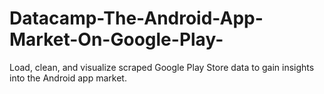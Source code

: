 # Datacamp-The-Android-App-Market-On-Google-Play-
Load, clean, and visualize scraped Google Play Store data to gain insights into the Android app market. 
